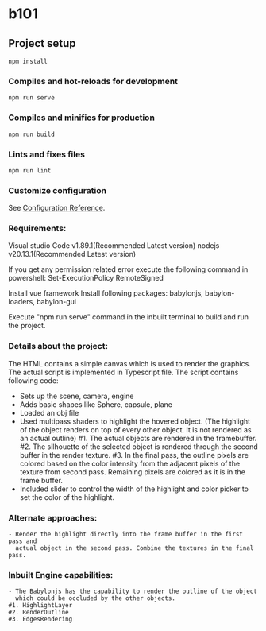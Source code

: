 # b101

## Project setup
```
npm install
```

### Compiles and hot-reloads for development
```
npm run serve
```

### Compiles and minifies for production
```
npm run build
```

### Lints and fixes files
```
npm run lint
```

### Customize configuration
See [Configuration Reference](https://cli.vuejs.org/config/).


### Requirements:

Visual studio Code v1.89.1(Recommended Latest version)
nodejs v20.13.1(Recommended Latest version)

If you get any permission related error execute the following command in powershell: 
Set-ExecutionPolicy RemoteSigned

Install vue framework
Install following packages: babylonjs, babylon-loaders, babylon-gui

Execute "npm run serve" command in the inbuilt terminal to build and run the project.


### Details about the project:

The HTML contains a simple canvas which is used to render the graphics.
The actual script is implemented in Typescript file.
The script contains following code:
- Sets up the scene, camera, engine
- Adds basic shapes like Sphere, capsule, plane
- Loaded an obj file
- Used multipass shaders to highlight the hovered object. 
(The highlight of the object renders on top of every other object. It is not rendered as an actual outline)
#1. The actual objects are rendered in the framebuffer.
#2. The silhouette of the selected object is rendered through the second buffer in the render texture.
#3. In the final pass, the outline pixels are colored based on the color intensity from the adjacent pixels of the texture from second pass. Remaining pixels are colored as it is in the frame buffer.
- Included slider to control the width of the highlight and 
      color picker to set the color of the highlight.

### Alternate approaches:
    - Render the highlight directly into the frame buffer in the first pass and 
      actual object in the second pass. Combine the textures in the final pass.

### Inbuilt Engine capabilities:
    - The Babylonjs has the capability to render the outline of the object
      which could be occluded by the other objects.
	#1. HighlightLayer
	#2. RenderOutline
	#3. EdgesRendering